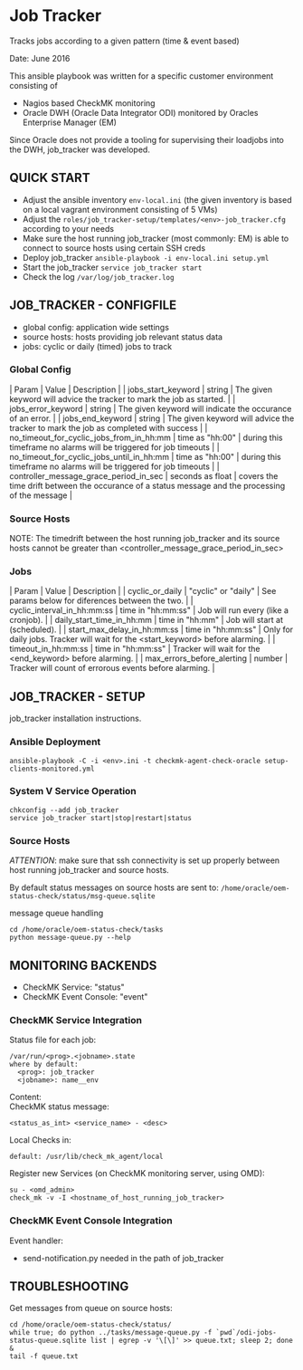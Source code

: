 # Job Tracker
Tracks jobs according to a given pattern (time & event based)

Date: June 2016

This ansible playbook was written for a specific customer environment consisting of
- Nagios based CheckMK monitoring 
- Oracle DWH (Oracle Data Integrator ODI) monitored by Oracles Enterprise Manager (EM)

Since Oracle does not provide a tooling for supervising their loadjobs into the DWH, job_tracker was developed.


## QUICK START
- Adjust the ansible inventory `env-local.ini` (the given inventory is based on a local vagrant environment consisting of 5 VMs)
- Adjust the `roles/job_tracker-setup/templates/<env>-job_tracker.cfg` according to your needs
- Make sure the host running job_tracker (most commonly: EM) is able to connect to source hosts using certain SSH creds
- Deploy job_tracker `ansible-playbook -i env-local.ini setup.yml`
- Start the job_tracker `service job_tracker start`
- Check the log `/var/log/job_tracker.log`



## JOB_TRACKER - CONFIGFILE
- global config: application wide settings
- source hosts: hosts providing job relevant status data
- jobs: cyclic or daily (timed) jobs to track

### Global Config
| Param | Value | Description |
| jobs_start_keyword | string | The given keyword will advice the tracker to mark the job as started. |
| jobs_error_keyword | string | The given keyword will indicate the occurance of an error. |
| jobs_end_keyword | string | The given keyword will advice the tracker to mark the job as completed with success |
| no_timeout_for_cyclic_jobs_from_in_hh:mm | time as "hh:00" | during this timeframe no alarms will be triggered for job timeouts |
| no_timeout_for_cyclic_jobs_until_in_hh:mm | time as "hh:00" | during this timeframe no alarms will be triggered for job timeouts |
| controller_message_grace_period_in_sec | seconds as float | covers the time drift between the occurance of a status message and the processing of the message |

### Source Hosts
NOTE: The timedrift between the host running job_tracker and its source hosts cannot be greater than <controller_message_grace_period_in_sec>  

### Jobs
| Param | Value | Description |
| cyclic_or_daily | "cyclic" or "daily" | See params below for diferences between the two. |
| cyclic_interval_in_hh:mm:ss | time in "hh:mm:ss" | Job will run every <time> (like a cronjob). |
| daily_start_time_in_hh:mm | time in "hh:mm" | Job will start at <time>  (scheduled). |
| start_max_delay_in_hh:mm:ss | time in "hh:mm:ss" | Only for daily jobs. Tracker will wait <time> for the <start_keyword> before alarming. |
| timeout_in_hh:mm:ss | time in "hh:mm:ss" | Tracker will wait <time> for the <end_keyword> before alarming. |
| max_errors_before_alerting | number | Tracker will count <number> of errorous events before alarming. |


## JOB_TRACKER - SETUP
job_tracker installation instructions.

### Ansible Deployment
```
ansible-playbook -C -i <env>.ini -t checkmk-agent-check-oracle setup-clients-monitored.yml
```

### System V Service Operation
```
chkconfig --add job_tracker
service job_tracker start|stop|restart|status
```

### Source Hosts

_ATTENTION_: make sure that ssh connectivity is set up properly between host running job_tracker and source hosts.

By default status messages on source hosts are sent to: `/home/oracle/oem-status-check/status/msg-queue.sqlite`

message queue handling
```
cd /home/oracle/oem-status-check/tasks
python message-queue.py --help
```


## MONITORING BACKENDS
- CheckMK Service: "status"
- CheckMK Event Console: "event"

### CheckMK Service Integration

Status file for each job:
```
/var/run/<prog>.<jobname>.state
where by default:
  <prog>: job_tracker
  <jobname>: name__env 
```

Content:  
CheckMK status message: 
```
<status_as_int> <service_name> - <desc>
```

Local Checks in:
```
default: /usr/lib/check_mk_agent/local
```

Register new Services (on CheckMK monitoring server, using OMD):
```
su - <omd_admin>
check_mk -v -I <hostname_of_host_running_job_tracker>
```

### CheckMK Event Console Integration

Event handler:
* send-notification.py needed in the path of job_tracker


## TROUBLESHOOTING

Get messages from queue on source hosts:
```
cd /home/oracle/oem-status-check/status/
while true; do python ../tasks/message-queue.py -f `pwd`/odi-jobs-status-queue.sqlite list | egrep -v '\[\]' >> queue.txt; sleep 2; done &
tail -f queue.txt
```
